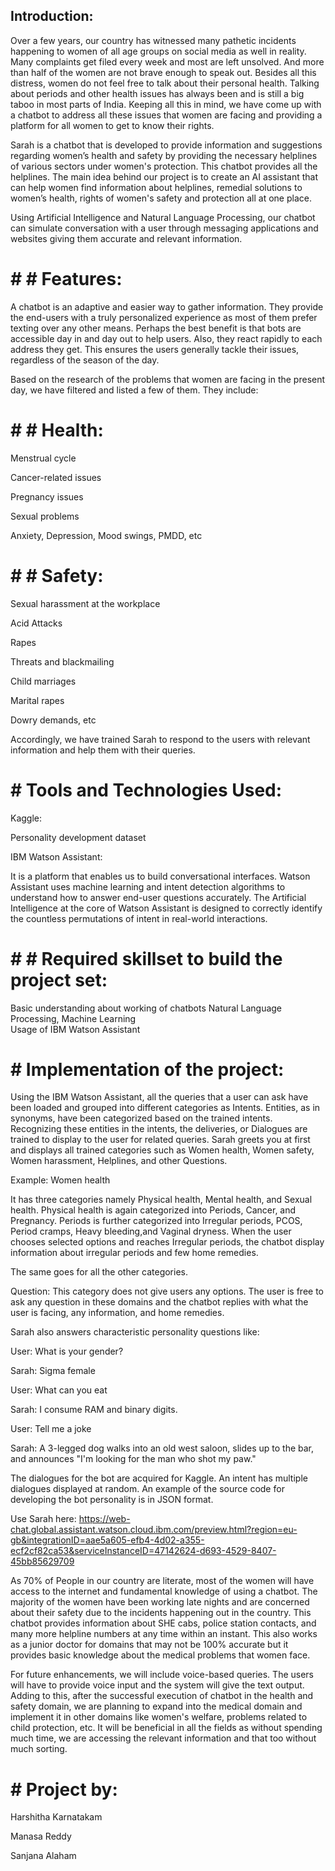## Introduction:

Over a few years, our country has witnessed many pathetic incidents happening to women of all age groups on social media as well in reality. Many complaints get filed every week and most are left unsolved. And more than half of the women are not brave enough to speak out. Besides all this distress, women do not feel free to talk about their personal health. Talking about periods and other health issues has always been and is still a big taboo in most parts of India. Keeping all this in mind, we have come up with a chatbot to address all these issues that women are facing and providing a platform for all women to get to know their rights.

Sarah is a chatbot that is developed to provide information and suggestions regarding women’s health and safety by providing the necessary helplines of various sectors under women's protection. This chatbot provides all the helplines. The main idea behind our project is to create an AI assistant that can help women find information about helplines, remedial solutions to women’s health, rights of women's safety and protection all at one place.

Using Artificial Intelligence and Natural Language Processing, our chatbot can simulate conversation with a user through messaging applications and websites giving them accurate and relevant information.


# # # Features:

A chatbot is an adaptive and easier way to gather information. They provide the end-users with a truly personalized experience as most of them prefer texting over any other means. Perhaps the best benefit is that bots are accessible day in and day out to help users. Also, they react rapidly to each address they get. This ensures the users generally tackle their issues, regardless of the season of the day.

Based on the research of the problems that women are facing in the present day, we have filtered and listed a few of them. They include:

# # # Health:            

Menstrual cycle

Cancer-related issues

Pregnancy issues

Sexual problems

Anxiety, Depression, Mood swings, PMDD, etc

# # # Safety:

Sexual harassment at the workplace

Acid Attacks

Rapes

Threats and blackmailing  

Child marriages

Marital rapes

Dowry demands, etc

Accordingly, we have trained Sarah to respond to the users with relevant information and help them with their queries.


# # Tools and Technologies Used:

Kaggle:

Personality development dataset  

IBM Watson Assistant:

It is a platform that enables us to build conversational interfaces. Watson Assistant uses machine learning and intent detection algorithms to understand how to answer end-user questions accurately. The Artificial Intelligence at the core of Watson Assistant is designed to correctly identify the countless permutations of intent in real-world interactions.  


# # # Required skillset to build the project set:
Basic understanding about working of chatbots
Natural Language Processing, Machine Learning  
Usage of IBM Watson Assistant


# # Implementation of the project:
Using the IBM Watson Assistant, all the queries that a user can ask have been loaded and grouped into different categories as Intents. Entities, as in synonyms, have been categorized based on the trained intents. Recognizing these entities in the intents, the deliveries, or Dialogues are trained to display to the user for related queries.
Sarah greets you at first and displays all trained categories such as Women health, Women safety, Women harassment, Helplines, and other Questions.

Example: Women health

It has three categories namely Physical health, Mental health, and Sexual health. Physical health is again categorized into Periods, Cancer, and Pregnancy. Periods is further categorized into Irregular periods, PCOS, Period cramps, Heavy bleeding,and Vaginal dryness. When the user chooses selected options and reaches Irregular periods, the chatbot display information about irregular periods and few home remedies. 

The same goes for all the other categories.

Question: This category does not give users any options. The user is free to ask any question in these domains and the chatbot replies with what the user is facing, any information, and home remedies.

Sarah also answers characteristic personality questions like:

User: What is your gender?

Sarah: Sigma female
 
User: What can you eat

Sarah: I consume RAM and binary digits.
 
User: Tell me a joke  

Sarah: A 3-legged dog walks into an old west saloon, slides up to the bar, and announces  "I'm looking for the man who shot my paw."
 

The dialogues for the bot are acquired for Kaggle. An intent has multiple dialogues displayed at random. An example of the source code for developing the bot personality is in JSON format.

Use Sarah here: https://web-chat.global.assistant.watson.cloud.ibm.com/preview.html?region=eu-gb&integrationID=aae5a605-efb4-4d02-a355-ecf2cf82ca53&serviceInstanceID=47142624-d693-4529-8407-45bb85629709

 As 70% of People in our country are literate, most of the women will have access to the internet and fundamental knowledge of using a chatbot. The majority of the women have been working late nights and are concerned about their safety due to the incidents happening out in the country. This chatbot provides information about SHE cabs, police station contacts, and many more helpline numbers at any time within an instant. This also works as a junior doctor for domains that may not be 100% accurate but it provides basic knowledge about the medical problems that women face.

For future enhancements, we will include voice-based queries. The users will have to provide voice input and the system will give the text output. Adding to this, after the successful execution of chatbot in the health and safety domain, we are planning to expand into the medical domain and implement it in other domains like women's welfare, problems related to child protection, etc. It will be beneficial in all the fields as without spending much time, we are accessing the relevant information and that too without much sorting.  


# # Project by:

Harshitha Karnatakam

Manasa Reddy

Sanjana Alaham
                                                     
